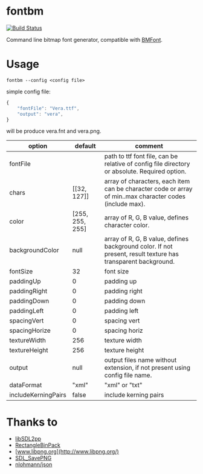 # fontbm
[![Build Status](https://travis-ci.org/vladimirgamalian/fontbm.svg)](https://travis-ci.org/vladimirgamalian/fontbm)

Command line bitmap font generator, compatible with [BMFont](http://www.angelcode.com/products/bmfont/).

# Usage
```
fontbm --config <config file>
```

simple config file:
```javascript
{
    "fontFile": "Vera.ttf",
    "output": "vera",
}
```
will be produce vera.fnt and vera.png.

option  | default | comment
------|-----|---------------
fontFile |  | path to ttf font file, can be relative of config file directory or absolute. Required option.
chars | \[\[32, 127\]\] | array of characters, each item can be character code or array of min..max character codes (include max).
color | \[255, 255, 255\] | array of R, G, B value, defines character color.
backgroundColor | null | array of R, G, B value, defines background color. If not present, result texture has transparent background.
fontSize | 32 | font size
paddingUp | 0 | padding up
paddingRight | 0 | padding right
paddingDown | 0 | padding down
paddingLeft | 0 | padding left
spacingVert | 0 | spacing vert
spacingHorize | 0 | spacing horiz
textureWidth | 256 | texture width
textureHeight | 256 | texture height
output | null | output files name without extension, if not present using config file name.
dataFormat | "xml" | "xml" or "txt"
includeKerningPairs | false | include kerning pairs

# Thanks to

* [libSDL2pp](https://github.com/AMDmi3/libSDL2pp)
* [RectangleBinPack](https://github.com/juj/RectangleBinPack)
* [www.libpng.org](http://www.libpng.org/)
* [SDL_SavePNG](https://github.com/driedfruit/SDL_SavePNG)
* [nlohmann/json](https://github.com/nlohmann/json)
